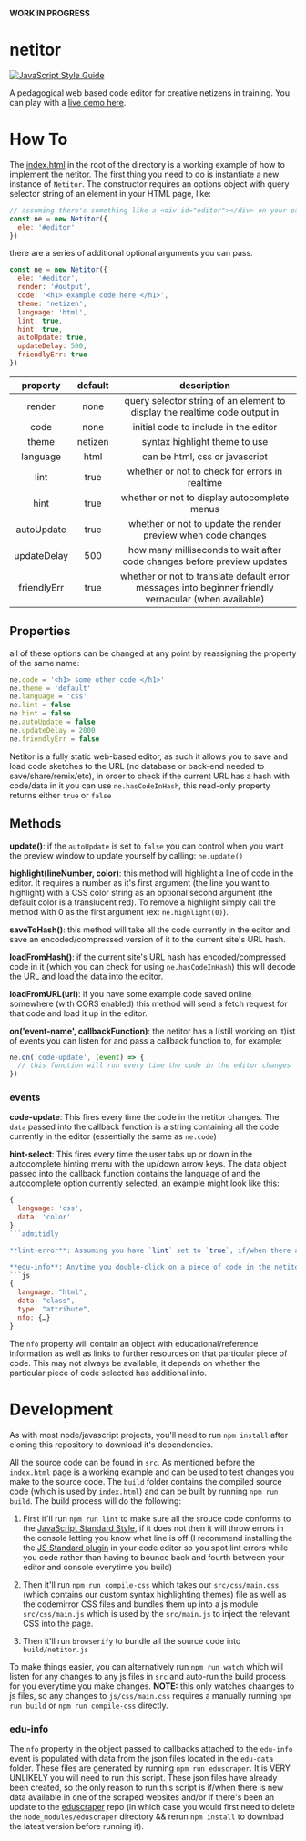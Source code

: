 **WORK IN PROGRESS**

# netitor

[![JavaScript Style Guide](https://img.shields.io/badge/code_style-standard-brightgreen.svg)](https://standardjs.com)

A pedagogical web based code editor for creative netizens in training. You can play with a [live demo here](https://netizenorg.github.io/netitor/).

# How To

The [index.html](https://github.com/netizenorg/netitor/blob/master/index.html) in the root of the directory is a working example of how to implement the netitor. The first thing you need to do is instantiate a new instance of `Netitor`. The constructor requires an options object with query selector string of an element in your HTML page, like:

```js
// assuming there's something like a <div id="editor"></div> on your page
const ne = new Netitor({
  ele: '#editor'
})
```

there are a series of additional optional arguments you can pass.

```js
const ne = new Netitor({
  ele: '#editor',
  render: '#output',
  code: '<h1> example code here </h1>',
  theme: 'netizen',
  language: 'html',
  lint: true,
  hint: true,
  autoUpdate: true,
  updateDelay: 500,
  friendlyErr: true
})
```

| property | default | description |
|:---:|:---:|:---:|
| render | none | query selector string of an element to display the realtime  code output in
| code | none | initial code to include in the editor
| theme | netizen | syntax highlight theme to use
| language | html | can be html, css or javascript
| lint | true | whether or not to check for errors in realtime
| hint | true | whether or not to display autocomplete menus
| autoUpdate | true | whether or not to update the render preview when code changes
| updateDelay | 500 | how many milliseconds to wait after code changes before preview updates
| friendlyErr | true | whether or not to translate default error messages into beginner friendly vernacular (when available)

## Properties

all of these options can be changed at any point by reassigning the property of the same name:

```js
ne.code = '<h1> some other code </h1>'
ne.theme = 'default'
ne.language = 'css'
ne.lint = false
ne.hint = false
ne.autoUpdate = false
ne.updateDelay = 2000
ne.friendlyErr = false
```

Netitor is a fully static web-based editor, as such it allows you to save and load code sketches to the URL (no database or back-end needed to save/share/remix/etc), in order to check if the current URL has a hash with code/data in it you can use `ne.hasCodeInHash`, this read-only property returns either `true` or `false`

## Methods

**update()**: if the `autoUpdate` is set to `false` you can control when you want the preview window to update yourself by calling: `ne.update()`

**highlight(lineNumber, color)**: this method will highlight a line of code in the editor. It requires a number as it's first argument (the line you want to highlight) with a CSS color string as an optional second argument (the default color is a translucent red). To remove a highlight simply call the method with 0 as the first argument (ex: `ne.highlight(0)`).

**saveToHash()**: this method will take all the code currently in the editor and save an encoded/compressed version of it to the current site's URL hash.

**loadFromHash()**: if the current site's URL hash has encoded/compressed code in it (which you can check for using `ne.hasCodeInHash`) this will decode the URL and load the data into the editor.

**loadFromURL(url)**: if you have some example code saved online somewhere (with CORS enabled) this method will send a fetch request for that code and load it up in the editor.

**on('event-name', callbackFunction)**: the netitor has a l(still working on it)ist of events you can listen for and pass a callback function to, for example:

```js
ne.on('code-update', (event) => {
  // this function will run every time the code in the editor changes
})
```

### events

**code-update**: This fires every time the code in the netitor changes. The `data` passed into the callback function is a string containing all the code currently in the editor (essentially the same as `ne.code`)

**hint-select**: This fires every time the user tabs up or down in the autocomplete hinting menu with the up/down arrow keys. The data object passed into the callback function contains the language of and the autocomplete option currently selected, an example might look like this:
```js
{
  language: 'css',
  data: 'color'
}
```admitidly

**lint-error**: Assuming you have `lint` set to `true`, if/when there are any errors in the netitor this callback will fire (**STILL IN DEVELOPMENT**)

**edu-info**: Anytime you double-click on a piece of code in the netitor this callback will fire. The data object passed into the callback function will at the very least look this:
```js
{
  language: "html",
  data: "class",
  type: "attribute",
  nfo: {…}
}
```
The `nfo` property will contain an object with educational/reference information as well as links to further resources on that particular piece of code. This may not always be available, it depends on whether the particular piece of code selected has additional info.


# Development

As with most node/javascript projects, you'll need to run `npm install` after cloning this repository to download it's dependencies.

All the source code can be found in `src`. As mentioned before the `index.html` page is a working example and can be used to test changes you make to the source code. The `build` folder contains the compiled source code (which is used by `index.html`) and can be built by running `npm run build`. The build process will do the following:

1. First it'll run `npm run lint` to make sure all the srouce code conforms to the [JavaScript Standard Style](https://standardjs.com/), if it does not then it will throw errors in the console letting you know what line is off (I recommend installing the the [JS Standard plugin](https://standardjs.com/#are-there-text-editor-plugins) in your code editor so you spot lint errors while you code rather than having to bounce back and fourth between your editor and console everytime you build)

2. Then it'll run `npm run compile-css` which takes our `src/css/main.css` (which contains our custom syntax highlighting themes) file as well as the codemirror CSS files and bundles them up into a js module `src/css/main.js` which is used by the `src/main.js` to inject the relevant CSS into the page.

3. Then it'll run `browserify` to bundle all the source code into `build/netitor.js`

To make things easier, you can alternatively run `npm run watch` which will listen for any changes to any js files in `src` and auto-run the build process for you everytime you make changes. **NOTE:** this only watches chaanges to js files, so any changes to `js/css/main.css` requires a manually running `npm run build` or `npm run compile-css` directly.

### edu-info

The `nfo` property in the object passed to callbacks attached to the `edu-info` event is populated with data from the json files located in the `edu-data` folder. These files are generated by running `npm run eduscraper`. It is VERY UNLIKELY you will need to run this script. These json files have already been created, so the only reason to run this script is if/when there is new data available in one of the scraped websites and/or if there's been an update to the [eduscraper](https://github.com/netizenorg/eduscraper) repo (in which case you would first need to delete the `node_modules/eduscraper` directory && rerun `npm install` to download the latest version before running it).
